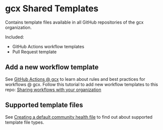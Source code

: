 # gcx Shared Templates

Contains template files available in all GitHub repositories of the gcx organization.

Included:
- GitHub Actions workflow templates
- Pull Request template

## Add a new workflow template

See [GitHub Actions @ gcx](https://wiki.gcxi.de/display/TENG/GitHub%3A+Actions) to learn about rules and best practices for workflows @ gcx. Follow this tutorial to add new workflow templates to this repo: [Sharing workflows with your organization](https://docs.github.com/en/actions/learn-github-actions/sharing-workflows-with-your-organization)

## Supported template files

See [Creating a default community health file](https://docs.github.com/en/github/building-a-strong-community/creating-a-default-community-health-file) to find out about supported template file types.
